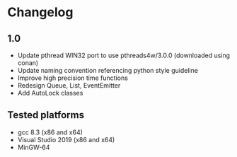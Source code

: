 # Changelog

## 1.0
- Update pthread WIN32 port to use pthreads4w/3.0.0 (downloaded using conan)
- Update naming convention referencing python style guideline
- Improve high precision time functions
- Redesign Queue, List, EventEmitter
- Add AutoLock classes

## Tested platforms
- gcc 8.3 (x86 and x64)
- Visual Studio 2019 (x86 and x64)
- MinGW-64
